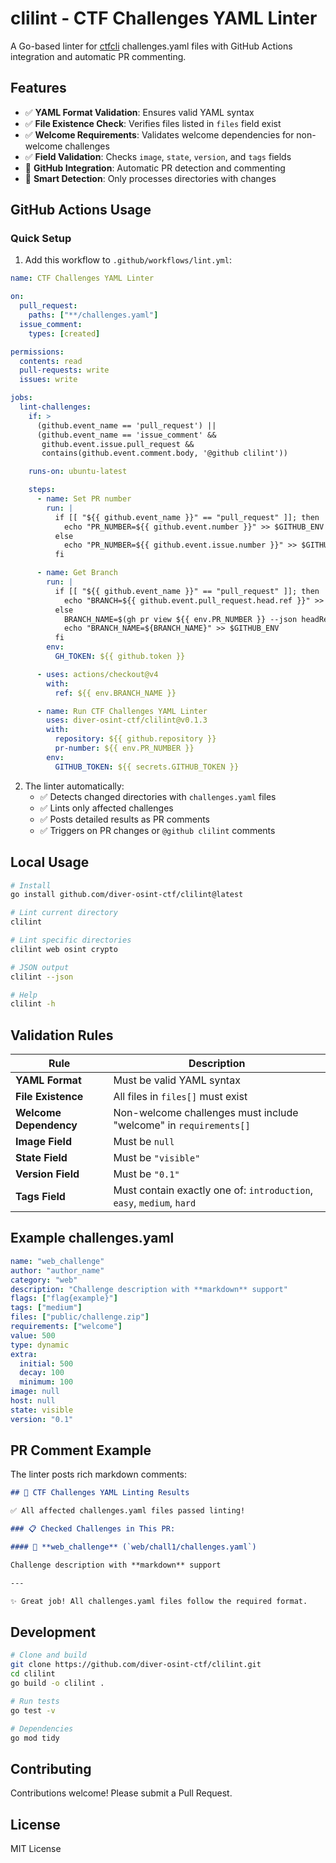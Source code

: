 # clilint - CTF Challenges YAML Linter

A Go-based linter for [ctfcli](https://github.com/CTFd/ctfcli) challenges.yaml files with GitHub Actions integration and automatic PR commenting.

## Features

- ✅ **YAML Format Validation**: Ensures valid YAML syntax
- ✅ **File Existence Check**: Verifies files listed in `files` field exist
- ✅ **Welcome Requirements**: Validates welcome dependencies for non-welcome challenges
- ✅ **Field Validation**: Checks `image`, `state`, `version`, and `tags` fields
- 🚀 **GitHub Integration**: Automatic PR detection and commenting
- 🎯 **Smart Detection**: Only processes directories with changes

## GitHub Actions Usage

### Quick Setup

1. Add this workflow to `.github/workflows/lint.yml`:

```yaml
name: CTF Challenges YAML Linter

on:
  pull_request:
    paths: ["**/challenges.yaml"]
  issue_comment:
    types: [created]

permissions:
  contents: read
  pull-requests: write
  issues: write

jobs:
  lint-challenges:
    if: >
      (github.event_name == 'pull_request') ||
      (github.event_name == 'issue_comment' && 
       github.event.issue.pull_request &&
       contains(github.event.comment.body, '@github clilint'))

    runs-on: ubuntu-latest

    steps:
      - name: Set PR number
        run: |
          if [[ "${{ github.event_name }}" == "pull_request" ]]; then
            echo "PR_NUMBER=${{ github.event.number }}" >> $GITHUB_ENV
          else
            echo "PR_NUMBER=${{ github.event.issue.number }}" >> $GITHUB_ENV
          fi

      - name: Get Branch
        run: |
          if [[ "${{ github.event_name }}" == "pull_request" ]]; then
            echo "BRANCH=${{ github.event.pull_request.head.ref }}" >> $GITHUB_ENV
          else
            BRANCH_NAME=$(gh pr view ${{ env.PR_NUMBER }} --json headRefName --jq .headRefName --repo ${{ github.repository }})
            echo "BRANCH_NAME=${BRANCH_NAME}" >> $GITHUB_ENV
          fi
        env:
          GH_TOKEN: ${{ github.token }}

      - uses: actions/checkout@v4
        with:
          ref: ${{ env.BRANCH_NAME }}

      - name: Run CTF Challenges YAML Linter
        uses: diver-osint-ctf/clilint@v0.1.3
        with:
          repository: ${{ github.repository }}
          pr-number: ${{ env.PR_NUMBER }}
        env:
          GITHUB_TOKEN: ${{ secrets.GITHUB_TOKEN }}
```

2. The linter automatically:
   - ✅ Detects changed directories with `challenges.yaml` files
   - ✅ Lints only affected challenges
   - ✅ Posts detailed results as PR comments
   - ✅ Triggers on PR changes or `@github clilint` comments

## Local Usage

```bash
# Install
go install github.com/diver-osint-ctf/clilint@latest

# Lint current directory
clilint

# Lint specific directories
clilint web osint crypto

# JSON output
clilint --json

# Help
clilint -h
```

## Validation Rules

| Rule                   | Description                                                           |
| ---------------------- | --------------------------------------------------------------------- |
| **YAML Format**        | Must be valid YAML syntax                                             |
| **File Existence**     | All files in `files[]` must exist                                     |
| **Welcome Dependency** | Non-welcome challenges must include "welcome" in `requirements[]`     |
| **Image Field**        | Must be `null`                                                        |
| **State Field**        | Must be `"visible"`                                                   |
| **Version Field**      | Must be `"0.1"`                                                       |
| **Tags Field**         | Must contain exactly one of: `introduction`, `easy`, `medium`, `hard` |

## Example challenges.yaml

```yaml
name: "web_challenge"
author: "author_name"
category: "web"
description: "Challenge description with **markdown** support"
flags: ["flag{example}"]
tags: ["medium"]
files: ["public/challenge.zip"]
requirements: ["welcome"]
value: 500
type: dynamic
extra:
  initial: 500
  decay: 100
  minimum: 100
image: null
host: null
state: visible
version: "0.1"
```

## PR Comment Example

The linter posts rich markdown comments:

```markdown
## 🎉 CTF Challenges YAML Linting Results

✅ All affected challenges.yaml files passed linting!

### 📋 Checked Challenges in This PR:

#### 🚩 **web_challenge** (`web/chall1/challenges.yaml`)

Challenge description with **markdown** support

---

✨ Great job! All challenges.yaml files follow the required format.
```

## Development

```bash
# Clone and build
git clone https://github.com/diver-osint-ctf/clilint.git
cd clilint
go build -o clilint .

# Run tests
go test -v

# Dependencies
go mod tidy
```

## Contributing

Contributions welcome! Please submit a Pull Request.

## License

MIT License
